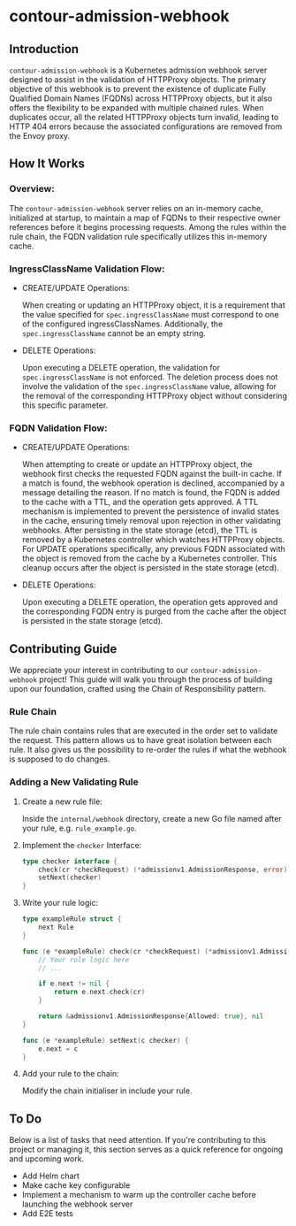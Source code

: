 # contour-admission-webhook

## Introduction
`contour-admission-webhook` is a Kubernetes admission webhook server designed to assist in the validation of HTTPProxy objects. The primary objective of this webhook is to prevent the existence of duplicate Fully Qualified Domain Names (FQDNs) across HTTPProxy objects, but it also offers the flexibility to be expanded with multiple chained rules.
When duplicates occur, all the related HTTPProxy objects turn invalid, leading to HTTP 404 errors because the associated configurations are removed from the Envoy proxy.

## How It Works

### Overview:
The `contour-admission-webhook` server relies on an in-memory cache, initialized at startup, to maintain a map of FQDNs to their respective owner references before it begins processing requests. Among the rules within the rule chain, the FQDN validation rule specifically utilizes this in-memory cache.

### IngressClassName Validation Flow:
- CREATE/UPDATE Operations:

  When creating or updating an HTTPProxy object, it is a requirement that the value specified for `spec.ingressClassName` must correspond to one of the configured ingressClassNames. Additionally, the `spec.ingressClassName` cannot be an empty string.

- DELETE Operations:

  Upon executing a DELETE operation, the validation for `spec.ingressClassName` is not enforced. The deletion process does not involve the validation of the `spec.ingressClassName` value, allowing for the removal of the corresponding HTTPProxy object without considering this specific parameter.

### FQDN Validation Flow:
- CREATE/UPDATE Operations:

  When attempting to create or update an HTTPProxy object, the webhook first checks the requested FQDN against the built-in cache. If a match is found, the webhook operation is declined, accompanied by a message detailing the reason.
  If no match is found, the FQDN is added to the cache with a TTL, and the operation gets approved. A TTL mechanism is implemented to prevent the persistence of invalid states in the cache, ensuring timely removal upon rejection in other validating webhooks. After persisting in the state storage (etcd), the TTL is removed by a Kubernetes controller which watches HTTPProxy objects.
  For UPDATE operations specifically, any previous FQDN associated with the object is removed from the cache by a Kubernetes controller. This cleanup occurs after the object is persisted in the state storage (etcd).

- DELETE Operations:

  Upon executing a DELETE operation, the operation gets approved and the corresponding FQDN entry is purged from the cache after the object is persisted in the state storage (etcd).

<!-- ## Getting Started -->

## Contributing Guide
We appreciate your interest in contributing to our `contour-admission-webhook` project! This guide will walk you through the process of building upon our foundation, crafted using the Chain of Responsibility pattern.

### Rule Chain
The rule chain contains rules that are executed in the order set to validate the request. This pattern allows us to have great isolation between each rule. It also gives us the possibility to re-order the rules if what the webhook is supposed to do changes.

### Adding a New Validating Rule
1. Create a new rule file:
   
   Inside the `internal/webhook` directory, create a new Go file named after your rule, e.g. `rule_example.go`.

2. Implement the `checker` Interface:
    ```Go
    type checker interface {
	    check(cr *checkRequest) (*admissionv1.AdmissionResponse, error)
	    setNext(checker)
    }
    ```

1. Write your rule logic:

    ```Go
    type exampleRule struct {
        next Rule
    }

    func (e *exampleRule) check(cr *checkRequest) (*admissionv1.AdmissionResponse, error) {
        // Your rule logic here
        // ...

        if e.next != nil {
            return e.next.check(cr)
        }

        return &admissionv1.AdmissionResponse{Allowed: true}, nil
    }

    func (e *exampleRule) setNext(c checker) {
        e.next = c
    }
    ```

4. Add your rule to the chain:
   
   Modify the chain initialiser in include your rule.

## To Do

Below is a list of tasks that need attention. If you're contributing to this project or managing it, this section serves as a quick reference for ongoing and upcoming work.
- Add Helm chart
- Make cache key configurable
- Implement a mechanism to warm up the controller cache before launching the webhook server 
- Add E2E tests
